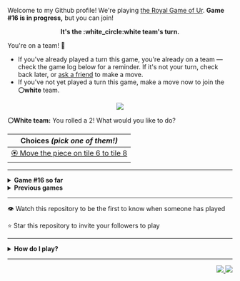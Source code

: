 Welcome to my Github profile!
We're playing
[the Royal Game of Ur](https://en.wikipedia.org/wiki/Royal_Game_of_Ur).
**Game #16 is in progress,** but you can join!

<p align="center">
  <b>It's the
  :white_circle:white
  team's turn.</b>
</p>

You're on a team! :wave:

* If you've already played a turn this game, you're already on a team
  &mdash; check the game log below for a reminder. If it's not your turn,
  check back later, or [ask a
  friend](https://twitter.com/share?text=I'm+playing+The+Royal+Game+of+Ur+on+a+GitHub+profile.+Take+your+turn+at+https://github.com/rossjrw/rossjrw+%23RoyalGameOfUr+%23github) to make a move.
* If you've not yet played a turn this game, make a move now to join the
  **:white_circle:white** team.

<p align="center"><img src="https://raw.githubusercontent.com/rossjrw/rossjrw/play/games/current/board.2605.svg"></p>

  **:white_circle:White team:**
  You rolled a 2!
What would you like to do?

| Choices *(pick one of them!)* |
| --- |
  | [:rosette:    Move the piece on tile 6 to tile 8](https://github.com/rossjrw/rossjrw/issues/new?title=ur-move-2%406-0&amp;body=Press+Submit%21+You+don%27t+need+to+edit+this+text+or+do+anything+else.%0D%0A%0D%0ABe+aware+that+your+move+can+take+a+minute+or+two+to+process.) |

-----

<details>
<summary><b>Game #16 so far</b></summary>

## Who's on each team?

<table>
    <thead>
      <tr><th colspan=2>Players in this game</th></tr>
    </thead>
    <tbody>
      <tr>
        <td align="right"><b>Black team</b> :black_circle:</td>
        <td>:white_circle: <b> White team</b></td>
      </tr>
      <tr align="center">
        <td><b><a href="https://github.com/Murdeala">@Murdeala</a></b> (44)<br><b><a href="https://github.com/JRetza">@JRetza</a></b> (2)<br><b><a href="https://github.com/MatthiasGN">@MatthiasGN</a></b> (1)<br><b><a href="https://github.com/Carol42">@Carol42</a></b> (1)<br><b><a href="https://github.com/TejaTadepalli">@TejaTadepalli</a></b> (1)<br><b><a href="https://github.com/Mrinank-Bhowmick">@Mrinank-Bhowmick</a></b> (1)<br><b><a href="https://github.com/godtrex99">@godtrex99</a></b> (1)<br><b><a href="https://github.com/CavalierAhmad">@CavalierAhmad</a></b> (1)<br><b><a href="https://github.com/J-LG30">@J-LG30</a></b> (1)<br><b><a href="https://github.com/ayersdecker">@ayersdecker</a></b> (1)<br><b><a href="https://github.com/Mehliug-git">@Mehliug-git</a></b> (1)<br><b><a href="https://github.com/aviralrabbit1">@aviralrabbit1</a></b> (1)<br><b><a href="https://github.com/thekatsmeowkode">@thekatsmeowkode</a></b> (1)<br><b><a href="https://github.com/Omanshu209">@Omanshu209</a></b> (1)<br><b><a href="https://github.com/Lokeshwaran-M">@Lokeshwaran-M</a></b> (1)<br><b><a href="https://github.com/dleitter">@dleitter</a></b> (1)<br><b><a href="https://github.com/NaimulIslam9m">@NaimulIslam9m</a></b> (1)<br><b><a href="https://github.com/smznahid">@smznahid</a></b> (1)<br><b><a href="https://github.com/kapilsinghnegi">@kapilsinghnegi</a></b> (1)</td>
        <td><b><a href="https://github.com/CostasAK">@CostasAK</a></b> (45)<br><b><a href="https://github.com/AyaanT0">@AyaanT0</a></b> (2)<br><b><a href="https://github.com/IronCodem-alt">@IronCodem-alt</a></b> (2)<br><b><a href="https://github.com/PlopesK">@PlopesK</a></b> (2)<br><b><a href="https://github.com/kztera">@kztera</a></b> (1)<br><b><a href="https://github.com/skulldoggery">@skulldoggery</a></b> (1)<br><b><a href="https://github.com/RFebrians">@RFebrians</a></b> (1)<br><b><a href="https://github.com/WKL10086">@WKL10086</a></b> (1)<br><b><a href="https://github.com/blacksmithop">@blacksmithop</a></b> (1)<br><b><a href="https://github.com/AgentHitmanFaris">@AgentHitmanFaris</a></b> (1)<br><b><a href="https://github.com/Th1nhNg0">@Th1nhNg0</a></b> (1)<br><b><a href="https://github.com/haik20208si">@haik20208si</a></b> (1)<br><b><a href="https://github.com/darrylnoakes">@darrylnoakes</a></b> (1)<br><b><a href="https://github.com/sinisterdaddy">@sinisterdaddy</a></b> (1)<br><b><a href="https://github.com/n0nsense-404">@n0nsense-404</a></b> (1)<br><b><a href="https://github.com/rkatara100">@rkatara100</a></b> (1)<br><b><a href="https://github.com/MHanzzala">@MHanzzala</a></b> (1)</td>
      </tr>
    </tbody>
  </table>

## What's happened so far?

| Time | Turn | Event | Issue | Board |
| :---: | :---: | :--- | :---: | :---: |
  | 7th Jul 2023 14:37 | **0** | :white_circle: **[@kztera](https://github.com/kztera)** started a new game | [#2461](https://github.com/rossjrw/rossjrw/issues/2461) | [link](https://raw.githubusercontent.com/rossjrw/rossjrw/ef6de44635feceda92503e54d000fa19e35ef6ca/games/current/board.2461.svg) |
  | 7th Jul 2023 15:32 | **1** | :white_circle: **[@AyaanT0](https://github.com/AyaanT0)** moved a white piece onto the board to position 2    | [#2462](https://github.com/rossjrw/rossjrw/issues/2462) | [link](https://raw.githubusercontent.com/rossjrw/rossjrw/420c56604ca19373da5a986789becceeee56d8d0/games/current/board.2462.svg) |
  | 8th Jul 2023 12:37 | **2** | :black_circle: **[@Murdeala](https://github.com/Murdeala)** moved a black piece onto the board to position 4  — claimed a rosette :rosette:  | [#2463](https://github.com/rossjrw/rossjrw/issues/2463) | [link](https://raw.githubusercontent.com/rossjrw/rossjrw/03a64730a8d3976495bf95314bd69a9d73bdced8/games/current/board.2463.svg) |
  | 9th Jul 2023 06:24 | **3** | :black_circle: **[@JRetza](https://github.com/JRetza)** moved a black piece from position 4 to position 7    | [#2464](https://github.com/rossjrw/rossjrw/issues/2464) | [link](https://raw.githubusercontent.com/rossjrw/rossjrw/b39f5ab5b24102d0d40015d4c91fb34167119892/games/current/board.2464.svg) |
  | 9th Jul 2023 22:41 | **4** | :white_circle: **[@skulldoggery](https://github.com/skulldoggery)** moved a white piece from position 2 to position 4  — claimed a rosette :rosette:  | [#2466](https://github.com/rossjrw/rossjrw/issues/2466) | [link](https://raw.githubusercontent.com/rossjrw/rossjrw/ea694f511d446237bcd01bb30351dd9a519e3da6/games/current/board.2466.svg) |
  | 10th Jul 2023 04:48 | **5** | :white_circle: **[@RFebrians](https://github.com/RFebrians)** moved a white piece from position 4 to position 6    | [#2467](https://github.com/rossjrw/rossjrw/issues/2467) | [link](https://raw.githubusercontent.com/rossjrw/rossjrw/101a3f158760fc537fbe1f186f6e6e4724a094b0/games/current/board.2467.svg) |
  | 10th Jul 2023 04:56 | **6** | :black_circle: **[@MatthiasGN](https://github.com/MatthiasGN)** moved a black piece onto the board to position 2    | [#2468](https://github.com/rossjrw/rossjrw/issues/2468) | [link](https://raw.githubusercontent.com/rossjrw/rossjrw/cf0c82b597b184f4c12600ae1ce4dac95e043e16/games/current/board.2468.svg) |
  | 11th Jul 2023 19:12 | **7** | :white_circle: **[@CostasAK](https://github.com/CostasAK)** moved a white piece from position 6 to position 8  — claimed a rosette :rosette:  | [#2473](https://github.com/rossjrw/rossjrw/issues/2473) | [link](https://raw.githubusercontent.com/rossjrw/rossjrw/deb02a7569542df3622f01dc973e55a4be12a4d4/games/current/board.2473.svg) |
  | 11th Jul 2023 19:13 | **8** | :white_circle: **[@CostasAK](https://github.com/CostasAK)** moved a white piece onto the board to position 3    | [#2474](https://github.com/rossjrw/rossjrw/issues/2474) | [link](https://raw.githubusercontent.com/rossjrw/rossjrw/2717f16bf821d7af72f2bbec18726f93f3b910d9/games/current/board.2474.svg) |
  | 12th Jul 2023 02:19 | **9** | :black_circle: **[@JRetza](https://github.com/JRetza)** moved a black piece from position 7 to position 9    | [#2475](https://github.com/rossjrw/rossjrw/issues/2475) | [link](https://raw.githubusercontent.com/rossjrw/rossjrw/4f201ada9a755fb3471152076197a474368965bf/games/current/board.2475.svg) |
  | 12th Jul 2023 07:53 | **10** | :white_circle: **[@CostasAK](https://github.com/CostasAK)** moved a white piece onto the board to position 2    | [#2476](https://github.com/rossjrw/rossjrw/issues/2476) | [link](https://raw.githubusercontent.com/rossjrw/rossjrw/d8a98cebb2b256d650a7ca4e623efe7a55edecd6/games/current/board.2476.svg) |
  | 12th Jul 2023 12:47 | **11** | :black_circle: **[@Murdeala](https://github.com/Murdeala)** moved a black piece from position 2 to position 4  — claimed a rosette :rosette:  | [#2477](https://github.com/rossjrw/rossjrw/issues/2477) | [link](https://raw.githubusercontent.com/rossjrw/rossjrw/2a4f6a534d5779f1ac1f2771c2d21f636ce63b74/games/current/board.2477.svg) |
  | 12th Jul 2023 23:00 | **12** | :black_circle: **[@Murdeala](https://github.com/Murdeala)** moved a black piece from position 4 to position 6    | [#2478](https://github.com/rossjrw/rossjrw/issues/2478) | [link](https://raw.githubusercontent.com/rossjrw/rossjrw/c314c83abbbb3c18aebb506079d2aee32e57b9b0/games/current/board.2478.svg) |
  | 13th Jul 2023 06:03 | **13** | :white_circle: **[@CostasAK](https://github.com/CostasAK)** moved a white piece from position 2 to position 4  — claimed a rosette :rosette:  | [#2479](https://github.com/rossjrw/rossjrw/issues/2479) | [link](https://raw.githubusercontent.com/rossjrw/rossjrw/de8b9191d65a001716a282714ea75f84a8cdf134/games/current/board.2479.svg) |
  | 13th Jul 2023 06:05 | **14** | :white_circle: **[@CostasAK](https://github.com/CostasAK)** moved a white piece from position 4 to position 6 — captured a black piece :crossed_swords:   | [#2480](https://github.com/rossjrw/rossjrw/issues/2480) | [link](https://raw.githubusercontent.com/rossjrw/rossjrw/7bd0e5c683e5d1d34cf463a1aa10a45936748628/games/current/board.2480.svg) |
  | 13th Jul 2023 15:29 | **15** | :black_circle: **[@Murdeala](https://github.com/Murdeala)** moved a black piece from position 9 to position 12    | [#2481](https://github.com/rossjrw/rossjrw/issues/2481) | [link](https://raw.githubusercontent.com/rossjrw/rossjrw/3d9ff024c9b258b95edd9635cfdbe240aa3407e3/games/current/board.2481.svg) |
  | 14th Jul 2023 05:58 | **16** | :white_circle: **[@CostasAK](https://github.com/CostasAK)** moved a white piece from position 3 to position 4  — claimed a rosette :rosette:  | [#2482](https://github.com/rossjrw/rossjrw/issues/2482) | [link](https://raw.githubusercontent.com/rossjrw/rossjrw/738605a6d57e9ec809f42c99d48231fa67b0dbe5/games/current/board.2482.svg) |
  | 14th Jul 2023 05:59 | **17** | :white_circle: **[@CostasAK](https://github.com/CostasAK)** moved a white piece onto the board to position 2    | [#2483](https://github.com/rossjrw/rossjrw/issues/2483) | [link](https://raw.githubusercontent.com/rossjrw/rossjrw/f2b6c8624349ce9aaccb844f636abf70bf19a64d/games/current/board.2483.svg) |
  | 14th Jul 2023 12:18 | **18** | :black_circle: **[@Murdeala](https://github.com/Murdeala)** moved a black piece from position 12 to position 13    | [#2484](https://github.com/rossjrw/rossjrw/issues/2484) | [link](https://raw.githubusercontent.com/rossjrw/rossjrw/6b17bb37061688606c8b928b12cfe01032864d8d/games/current/board.2484.svg) |
  | 14th Jul 2023 23:17 | **19** | :white_circle: **[@CostasAK](https://github.com/CostasAK)** moved a white piece from position 6 to position 10    | [#2485](https://github.com/rossjrw/rossjrw/issues/2485) | [link](https://raw.githubusercontent.com/rossjrw/rossjrw/4244915ed86947f59816bc78370f4f08c04c7041/games/current/board.2485.svg) |
  | 15th Jul 2023 12:10 | **20** | :black_circle: **[@Murdeala](https://github.com/Murdeala)** moved a black piece from position 13 to position 14  — claimed a rosette :rosette:  | [#2486](https://github.com/rossjrw/rossjrw/issues/2486) | [link](https://raw.githubusercontent.com/rossjrw/rossjrw/628c27f2da269edf755c9e22bf8781f8e504b481/games/current/board.2486.svg) |
  | 16th Jul 2023 13:59 | **21** | :black_circle: **[@Murdeala](https://github.com/Murdeala)** ascended a black piece from position 14 :rocket:    | [#2487](https://github.com/rossjrw/rossjrw/issues/2487) | [link](https://raw.githubusercontent.com/rossjrw/rossjrw/7fac603bfaa84c1dfd4e9fe2ca28a9fcbbe6885b/games/current/board.2487.svg) |
  | 16th Jul 2023 16:32 | **22** | :white_circle: **[@CostasAK](https://github.com/CostasAK)** moved a white piece from position 10 to position 13    | [#2488](https://github.com/rossjrw/rossjrw/issues/2488) | [link](https://raw.githubusercontent.com/rossjrw/rossjrw/89839d55f47e5b9bd25a6fdc41849b01fff2b990/games/current/board.2488.svg) |
  | 17th Jul 2023 13:20 | **23** | :black_circle: **[@Murdeala](https://github.com/Murdeala)** moved a black piece onto the board to position 2    | [#2489](https://github.com/rossjrw/rossjrw/issues/2489) | [link](https://raw.githubusercontent.com/rossjrw/rossjrw/db61d37863bcd79ec35f8d05b6f805b0f3ba975e/games/current/board.2489.svg) |
  | 17th Jul 2023 13:31 | **24** | :white_circle: **[@IronCodem-alt](https://github.com/IronCodem-alt)** ascended a white piece from position 13 :rocket:    | [#2490](https://github.com/rossjrw/rossjrw/issues/2490) | [link](https://raw.githubusercontent.com/rossjrw/rossjrw/4e40e6435a71934c13fae09be6571e8fa7fb7b14/games/current/board.2490.svg) |
  | 18th Jul 2023 00:59 | **25** | :black_circle: **[@Murdeala](https://github.com/Murdeala)** moved a black piece onto the board to position 1    | [#2491](https://github.com/rossjrw/rossjrw/issues/2491) | [link](https://raw.githubusercontent.com/rossjrw/rossjrw/fd92bcb53695b2d89c6fe81c7b85df0e3564d24b/games/current/board.2491.svg) |
  | 18th Jul 2023 12:26 | **26** | :white_circle: **[@CostasAK](https://github.com/CostasAK)** moved a white piece onto the board to position 3    | [#2492](https://github.com/rossjrw/rossjrw/issues/2492) | [link](https://raw.githubusercontent.com/rossjrw/rossjrw/a96f4d739df9c4ed3508bcf0a044bd6003e4ace3/games/current/board.2492.svg) |
  | 18th Jul 2023 21:32 | **27** | :black_circle: **[@Murdeala](https://github.com/Murdeala)** moved a black piece from position 1 to position 4  — claimed a rosette :rosette:  | [#2493](https://github.com/rossjrw/rossjrw/issues/2493) | [link](https://raw.githubusercontent.com/rossjrw/rossjrw/2528a42381d4d273b4cccda756fca5c1b1ed4824/games/current/board.2493.svg) |
  | 19th Jul 2023 10:47 | **28** | :black_circle: **[@Murdeala](https://github.com/Murdeala)** moved a black piece from position 2 to position 3    | [#2494](https://github.com/rossjrw/rossjrw/issues/2494) | [link](https://raw.githubusercontent.com/rossjrw/rossjrw/7e57f94a6417fdadb13ccf30c02182ed4a47e58d/games/current/board.2494.svg) |
  | 20th Jul 2023 13:00 | **29** | :white_circle: **[@IronCodem-alt](https://github.com/IronCodem-alt)** moved a white piece from position 8 to position 10    | [#2496](https://github.com/rossjrw/rossjrw/issues/2496) | [link](https://raw.githubusercontent.com/rossjrw/rossjrw/74434b9fc5a920cf4d7922d0e9b552242f7654e1/games/current/board.2496.svg) |
  | 21st Jul 2023 12:11 | **30** | :black_circle: **[@Murdeala](https://github.com/Murdeala)** moved a black piece from position 4 to position 5    | [#2497](https://github.com/rossjrw/rossjrw/issues/2497) | [link](https://raw.githubusercontent.com/rossjrw/rossjrw/ed870c24be56e66451f3cd7a517328471f5510b4/games/current/board.2497.svg) |
  | 22nd Jul 2023 18:29 | **31** | :white_circle: **[@CostasAK](https://github.com/CostasAK)** moved a white piece from position 3 to position 5 — captured a black piece :crossed_swords:   | [#2499](https://github.com/rossjrw/rossjrw/issues/2499) | [link](https://raw.githubusercontent.com/rossjrw/rossjrw/87b26288e155ce23e05dbf267ce53bf1d7755995/games/current/board.2499.svg) |
  | 23rd Jul 2023 12:23 | **32** | :black_circle: **[@Murdeala](https://github.com/Murdeala)** moved a black piece from position 3 to position 4  — claimed a rosette :rosette:  | [#2500](https://github.com/rossjrw/rossjrw/issues/2500) | [link](https://raw.githubusercontent.com/rossjrw/rossjrw/492212926f8c27a7004a76d28501bc1b65d0dddc/games/current/board.2500.svg) |
  | 23rd Jul 2023 19:25 | **33** | :black_circle: **[@Carol42](https://github.com/Carol42)** moved a black piece from position 4 to position 5 — captured a white piece :crossed_swords:   | [#2501](https://github.com/rossjrw/rossjrw/issues/2501) | [link](https://raw.githubusercontent.com/rossjrw/rossjrw/cafe97ca9e45122c1bd0e2cc127fc26f012a1db4/games/current/board.2501.svg) |
  | 24th Jul 2023 04:23 | **34** | :white_circle: **[@WKL10086](https://github.com/WKL10086)** moved a white piece from position 4 to position 5 — captured a black piece :crossed_swords:   | [#2502](https://github.com/rossjrw/rossjrw/issues/2502) | [link](https://raw.githubusercontent.com/rossjrw/rossjrw/c7e775a1c05c56b63ce18b11bb8fc1854d5dcca1/games/current/board.2502.svg) |
  | 24th Jul 2023 14:03 | **35** | :black_circle: **[@Murdeala](https://github.com/Murdeala)** moved a black piece onto the board to position 3    | [#2503](https://github.com/rossjrw/rossjrw/issues/2503) |  |
  | 25th Jul 2023 06:57 | **36** | :white_circle: **[@blacksmithop](https://github.com/blacksmithop)** moved a white piece from position 5 to position 8  — claimed a rosette :rosette:  | [#2504](https://github.com/rossjrw/rossjrw/issues/2504) | [link](https://raw.githubusercontent.com/rossjrw/rossjrw/88d287abfa0aafb0b23608b8d0e558006c9ed939/games/current/board.2504.svg) |
  | 25th Jul 2023 06:57 | **37** | :white_circle:  The white team rolled a 0 and their turn was automatically passed | [#2504](https://github.com/rossjrw/rossjrw/issues/2504) | [link](https://raw.githubusercontent.com/rossjrw/rossjrw/d6e6936c2273c73750f83e7be46f878602bfec34/games/current/board.2504.svg) |
  | 25th Jul 2023 22:00 | **38** | :black_circle: **[@Murdeala](https://github.com/Murdeala)** moved a black piece from position 3 to position 4  — claimed a rosette :rosette:  | [#2505](https://github.com/rossjrw/rossjrw/issues/2505) | [link](https://raw.githubusercontent.com/rossjrw/rossjrw/c1d2074904d927d131dc53225fb60fb0738a209d/games/current/board.2505.svg) |
  | 26th Jul 2023 05:35 | **39** | :black_circle: **[@TejaTadepalli](https://github.com/TejaTadepalli)** moved a black piece onto the board to position 1    | [#2506](https://github.com/rossjrw/rossjrw/issues/2506) | [link](https://raw.githubusercontent.com/rossjrw/rossjrw/d8a27237b4b022a8dada37abb545147c8723e741/games/current/board.2506.svg) |
  | 26th Jul 2023 13:09 | **40** | :white_circle: **[@CostasAK](https://github.com/CostasAK)** moved a white piece from position 2 to position 4  — claimed a rosette :rosette:  | [#2507](https://github.com/rossjrw/rossjrw/issues/2507) | [link](https://raw.githubusercontent.com/rossjrw/rossjrw/6dc798f9c21073ef63a1d2972a3e2a7d171f87ad/games/current/board.2507.svg) |
  | 26th Jul 2023 13:10 | **41** | :white_circle: **[@CostasAK](https://github.com/CostasAK)** moved a white piece from position 10 to position 11    | [#2508](https://github.com/rossjrw/rossjrw/issues/2508) | [link](https://raw.githubusercontent.com/rossjrw/rossjrw/0734124f74dbe75b8f7ae29f5ecd39cf0a9f4adb/games/current/board.2508.svg) |
  | 26th Jul 2023 22:27 | **42** | :black_circle: **[@Murdeala](https://github.com/Murdeala)** moved a black piece from position 1 to position 2    | [#2509](https://github.com/rossjrw/rossjrw/issues/2509) | [link](https://raw.githubusercontent.com/rossjrw/rossjrw/2a6bde13351741059bde0a48411477228ebd9c68/games/current/board.2509.svg) |
  | 27th Jul 2023 04:37 | **43** | :white_circle: **[@AgentHitmanFaris](https://github.com/AgentHitmanFaris)** moved a white piece from position 11 to position 14  — claimed a rosette :rosette:  | [#2510](https://github.com/rossjrw/rossjrw/issues/2510) | [link](https://raw.githubusercontent.com/rossjrw/rossjrw/cd8c4f44a7a865089f7a681ffb7976ca4933505d/games/current/board.2510.svg) |
  | 27th Jul 2023 12:30 | **44** | :white_circle: **[@CostasAK](https://github.com/CostasAK)** ascended a white piece from position 14 :rocket:    | [#2511](https://github.com/rossjrw/rossjrw/issues/2511) | [link](https://raw.githubusercontent.com/rossjrw/rossjrw/e4479f619c7f099b58aef32f85a6f0663f146d75/games/current/board.2511.svg) |
  | 27th Jul 2023 15:13 | **45** | :black_circle: **[@Murdeala](https://github.com/Murdeala)** moved a black piece onto the board to position 1    | [#2513](https://github.com/rossjrw/rossjrw/issues/2513) |  |
  | 27th Jul 2023 23:18 | **46** | :white_circle: **[@AyaanT0](https://github.com/AyaanT0)** moved a white piece from position 8 to position 12    | [#2514](https://github.com/rossjrw/rossjrw/issues/2514) | [link](https://raw.githubusercontent.com/rossjrw/rossjrw/7409a6a11a5df9b484264515d931bd6843e2a7c8/games/current/board.2514.svg) |
  | 27th Jul 2023 23:18 | **47** | :black_circle:  The black team rolled a 0 and their turn was automatically passed | [#2514](https://github.com/rossjrw/rossjrw/issues/2514) |  |
  | 28th Jul 2023 10:26 | **48** | :white_circle: **[@CostasAK](https://github.com/CostasAK)** moved a white piece from position 4 to position 8  — claimed a rosette :rosette:  | [#2515](https://github.com/rossjrw/rossjrw/issues/2515) | [link](https://raw.githubusercontent.com/rossjrw/rossjrw/ca15cd1d6c68d1763829905b4259218f8007155e/games/current/board.2515.svg) |
  | 28th Jul 2023 10:26 | **49** | :white_circle:  The white team rolled a 0 and their turn was automatically passed | [#2515](https://github.com/rossjrw/rossjrw/issues/2515) | [link](https://raw.githubusercontent.com/rossjrw/rossjrw/39624de3bdd474144485ec12b42d8fc1b6553f56/games/current/board.2515.svg) |
  | 28th Jul 2023 12:32 | **50** | :black_circle: **[@Murdeala](https://github.com/Murdeala)** moved a black piece from position 1 to position 3    | [#2516](https://github.com/rossjrw/rossjrw/issues/2516) | [link](https://raw.githubusercontent.com/rossjrw/rossjrw/a567c38e54ad22159239e602d0a8543ba9f4832c/games/current/board.2516.svg) |
  | 29th Jul 2023 09:18 | **51** | :white_circle: **[@CostasAK](https://github.com/CostasAK)** moved a white piece from position 12 to position 13    | [#2517](https://github.com/rossjrw/rossjrw/issues/2517) | [link](https://raw.githubusercontent.com/rossjrw/rossjrw/66f42325f5594048b338cba6df5c9e9820199f6d/games/current/board.2517.svg) |
  | 29th Jul 2023 12:04 | **52** | :black_circle: **[@Murdeala](https://github.com/Murdeala)** moved a black piece from position 3 to position 5    | [#2518](https://github.com/rossjrw/rossjrw/issues/2518) | [link](https://raw.githubusercontent.com/rossjrw/rossjrw/654c418bb43ded077fd2eea0d9f3250d6182fc87/games/current/board.2518.svg) |
  | 29th Jul 2023 14:22 | **53** | :white_circle: **[@CostasAK](https://github.com/CostasAK)** moved a white piece from position 13 to position 14  — claimed a rosette :rosette:  | [#2519](https://github.com/rossjrw/rossjrw/issues/2519) | [link](https://raw.githubusercontent.com/rossjrw/rossjrw/818e9d9900421e239e6ae2e307faf7444b6b66bc/games/current/board.2519.svg) |
  | 29th Jul 2023 14:23 | **54** | :white_circle: **[@CostasAK](https://github.com/CostasAK)** ascended a white piece from position 14 :rocket:    | [#2520](https://github.com/rossjrw/rossjrw/issues/2520) | [link](https://raw.githubusercontent.com/rossjrw/rossjrw/e71a4101a330dbbae422e65603d78b25fa83f35a/games/current/board.2520.svg) |
  | 30th Jul 2023 11:27 | **55** | :black_circle: **[@Mrinank-Bhowmick](https://github.com/Mrinank-Bhowmick)** moved a black piece from position 4 to position 6    | [#2522](https://github.com/rossjrw/rossjrw/issues/2522) | [link](https://raw.githubusercontent.com/rossjrw/rossjrw/4c1c345eac50740ab1ea041b3cbaff4833f82c69/games/current/board.2522.svg) |
  | 30th Jul 2023 11:46 | **56** | :white_circle: **[@CostasAK](https://github.com/CostasAK)** moved a white piece onto the board to position 2    | [#2523](https://github.com/rossjrw/rossjrw/issues/2523) | [link](https://raw.githubusercontent.com/rossjrw/rossjrw/5d1200effc30cec5e4bfdc788462fd96d7820de7/games/current/board.2523.svg) |
  | 30th Jul 2023 22:46 | **57** | :black_circle: **[@Murdeala](https://github.com/Murdeala)** moved a black piece onto the board to position 1    | [#2524](https://github.com/rossjrw/rossjrw/issues/2524) | [link](https://raw.githubusercontent.com/rossjrw/rossjrw/392a8088d6209a4f88c518bc29a7e8098530a718/games/current/board.2524.svg) |
  | 31st Jul 2023 07:30 | **58** | :white_circle: **[@CostasAK](https://github.com/CostasAK)** moved a white piece from position 2 to position 5 — captured a black piece :crossed_swords:   | [#2525](https://github.com/rossjrw/rossjrw/issues/2525) | [link](https://raw.githubusercontent.com/rossjrw/rossjrw/057bf5bc0fc9e5227f77085838918b9aa233fe2f/games/current/board.2525.svg) |
  | 1st Aug 2023 00:26 | **59** | :black_circle: **[@Murdeala](https://github.com/Murdeala)** moved a black piece from position 2 to position 4  — claimed a rosette :rosette:  | [#2526](https://github.com/rossjrw/rossjrw/issues/2526) | [link](https://raw.githubusercontent.com/rossjrw/rossjrw/43a9e89a1fe14adc0c78ed2e2c5cbf0d0c2ed5cb/games/current/board.2526.svg) |
  | 1st Aug 2023 17:57 | **60** | :black_circle: **[@godtrex99](https://github.com/godtrex99)** moved a black piece onto the board to position 2    | [#2527](https://github.com/rossjrw/rossjrw/issues/2527) | [link](https://raw.githubusercontent.com/rossjrw/rossjrw/ca4077d6c2b4dd83dfb1ace72fa39fd383e053f3/games/current/board.2527.svg) |
  | 1st Aug 2023 21:59 | **61** | :white_circle: **[@CostasAK](https://github.com/CostasAK)** moved a white piece from position 5 to position 6 — captured a black piece :crossed_swords:   | [#2528](https://github.com/rossjrw/rossjrw/issues/2528) | [link](https://raw.githubusercontent.com/rossjrw/rossjrw/4e72d1206c1be8fbab5878982fc8e7106ac9e20c/games/current/board.2528.svg) |
  | 2nd Aug 2023 02:35 | **62** | :black_circle: **[@Murdeala](https://github.com/Murdeala)** moved a black piece from position 2 to position 3    | [#2529](https://github.com/rossjrw/rossjrw/issues/2529) | [link](https://raw.githubusercontent.com/rossjrw/rossjrw/8e076ac4469e98c1642e80f407c646e3f3e7f823/games/current/board.2529.svg) |
  | 2nd Aug 2023 08:08 | **63** | :white_circle: **[@CostasAK](https://github.com/CostasAK)** moved a white piece from position 6 to position 9    | [#2530](https://github.com/rossjrw/rossjrw/issues/2530) | [link](https://raw.githubusercontent.com/rossjrw/rossjrw/bcbe95c6d9f116893b2910cc4d5c4f06c6b217de/games/current/board.2530.svg) |
  | 3rd Aug 2023 02:21 | **64** | :black_circle: **[@Murdeala](https://github.com/Murdeala)** moved a black piece from position 4 to position 9 — captured a white piece :crossed_swords:   | [#2531](https://github.com/rossjrw/rossjrw/issues/2531) | [link](https://raw.githubusercontent.com/rossjrw/rossjrw/da3e4659e03f0dcc6b931c84f6abb72f28a0c71b/games/current/board.2531.svg) |
  | 3rd Aug 2023 04:10 | **65** | :white_circle: **[@Th1nhNg0](https://github.com/Th1nhNg0)** moved a white piece from position 8 to position 11    | [#2532](https://github.com/rossjrw/rossjrw/issues/2532) | [link](https://raw.githubusercontent.com/rossjrw/rossjrw/26c84d2dd03d6451dc3973f713e977ad75a45cea/games/current/board.2532.svg) |
  | 3rd Aug 2023 14:47 | **66** | :black_circle: **[@CavalierAhmad](https://github.com/CavalierAhmad)** moved a black piece from position 9 to position 11 — captured a white piece :crossed_swords:   | [#2533](https://github.com/rossjrw/rossjrw/issues/2533) | [link](https://raw.githubusercontent.com/rossjrw/rossjrw/e260c7fe6b0c2d6e57ffc5194518ed38c9cb8859/games/current/board.2533.svg) |
  | 3rd Aug 2023 23:26 | **67** | :white_circle: **[@CostasAK](https://github.com/CostasAK)** moved a white piece onto the board to position 3    | [#2535](https://github.com/rossjrw/rossjrw/issues/2535) | [link](https://raw.githubusercontent.com/rossjrw/rossjrw/947132a17d0dd8168a46c29d4ae2eb1488b9e4c7/games/current/board.2535.svg) |
  | 4th Aug 2023 14:43 | **68** | :black_circle: **[@Murdeala](https://github.com/Murdeala)** moved a black piece from position 3 to position 4  — claimed a rosette :rosette:  | [#2536](https://github.com/rossjrw/rossjrw/issues/2536) | [link](https://raw.githubusercontent.com/rossjrw/rossjrw/1d025c3770e302b0963000fe14a161e14e974270/games/current/board.2536.svg) |
  | 6th Aug 2023 14:46 | **69** | :black_circle: **[@J-LG30](https://github.com/J-LG30)** ascended a black piece from position 11 :rocket:    | [#2537](https://github.com/rossjrw/rossjrw/issues/2537) | [link](https://raw.githubusercontent.com/rossjrw/rossjrw/1437e64143aafbb1ecbd4f6991ddcf8ad8cb6014/games/current/board.2537.svg) |
  | 6th Aug 2023 15:41 | **70** | :white_circle: **[@CostasAK](https://github.com/CostasAK)** moved a white piece onto the board to position 2    | [#2538](https://github.com/rossjrw/rossjrw/issues/2538) | [link](https://raw.githubusercontent.com/rossjrw/rossjrw/068451604d0a1f838352d93e2eb54d869d60698c/games/current/board.2538.svg) |
  | 7th Aug 2023 10:15 | **71** | :black_circle: **[@Murdeala](https://github.com/Murdeala)** moved a black piece onto the board to position 3    | [#2539](https://github.com/rossjrw/rossjrw/issues/2539) | [link](https://raw.githubusercontent.com/rossjrw/rossjrw/eac72b2b6baa9e8b4e50e5a889f3a76254069b79/games/current/board.2539.svg) |
  | 10th Aug 2023 10:35 | **72** | :white_circle: **[@haik20208si](https://github.com/haik20208si)** moved a white piece from position 2 to position 5    | [#2542](https://github.com/rossjrw/rossjrw/issues/2542) | [link](https://raw.githubusercontent.com/rossjrw/rossjrw/d29478d21edfd8363918ec9aa04b4d730c91687d/games/current/board.2542.svg) |
  | 11th Aug 2023 14:44 | **73** | :black_circle: **[@Murdeala](https://github.com/Murdeala)** moved a black piece from position 4 to position 5 — captured a white piece :crossed_swords:   | [#2543](https://github.com/rossjrw/rossjrw/issues/2543) | [link](https://raw.githubusercontent.com/rossjrw/rossjrw/1efb2caa4ad92e145ca7e35d56e20752aad55197/games/current/board.2543.svg) |
  | 11th Aug 2023 15:44 | **74** | :white_circle: **[@darrylnoakes](https://github.com/darrylnoakes)** moved a white piece onto the board to position 2    | [#2544](https://github.com/rossjrw/rossjrw/issues/2544) | [link](https://raw.githubusercontent.com/rossjrw/rossjrw/341f13e01b41689b877fae9789b8ea2ae63f8f07/games/current/board.2544.svg) |
  | 12th Aug 2023 12:37 | **75** | :black_circle: **[@Murdeala](https://github.com/Murdeala)** moved a black piece from position 5 to position 7    | [#2545](https://github.com/rossjrw/rossjrw/issues/2545) | [link](https://raw.githubusercontent.com/rossjrw/rossjrw/0462cd785e19ae0220d7801ce1abd0197b0d86b2/games/current/board.2545.svg) |
  | 13th Aug 2023 17:00 | **76** | :white_circle: **[@sinisterdaddy](https://github.com/sinisterdaddy)** moved a white piece from position 2 to position 4  — claimed a rosette :rosette:  | [#2546](https://github.com/rossjrw/rossjrw/issues/2546) | [link](https://raw.githubusercontent.com/rossjrw/rossjrw/fe451241244f71c040cd6fd7f1ddd30d4996e909/games/current/board.2546.svg) |
  | 13th Aug 2023 18:17 | **77** | :white_circle: **[@n0nsense-404](https://github.com/n0nsense-404)** moved a white piece from position 4 to position 7 — captured a black piece :crossed_swords:   | [#2547](https://github.com/rossjrw/rossjrw/issues/2547) | [link](https://raw.githubusercontent.com/rossjrw/rossjrw/d7a0379e5316fca98e8b22dc624313a1c8e3edf7/games/current/board.2547.svg) |
  | 15th Aug 2023 02:09 | **78** | :black_circle: **[@Murdeala](https://github.com/Murdeala)** moved a black piece from position 3 to position 4  — claimed a rosette :rosette:  | [#2548](https://github.com/rossjrw/rossjrw/issues/2548) | [link](https://raw.githubusercontent.com/rossjrw/rossjrw/240fcedcbdb22bf8bade8b99bd8392ce3665a5fa/games/current/board.2548.svg) |
  | 15th Aug 2023 17:43 | **79** | :black_circle: **[@ayersdecker](https://github.com/ayersdecker)** moved a black piece onto the board to position 3    | [#2550](https://github.com/rossjrw/rossjrw/issues/2550) | [link](https://raw.githubusercontent.com/rossjrw/rossjrw/9f470aac2ac751767a41fa1072ef15fe69e94c6f/games/current/board.2550.svg) |
  | 17th Aug 2023 11:27 | **80** | :white_circle: **[@CostasAK](https://github.com/CostasAK)** moved a white piece from position 7 to position 9    | [#2553](https://github.com/rossjrw/rossjrw/issues/2553) | [link](https://raw.githubusercontent.com/rossjrw/rossjrw/816a3b6b9dd7fb5cb8e8f7d392abdd663d858a12/games/current/board.2553.svg) |
  | 18th Aug 2023 11:06 | **81** | :black_circle: **[@Mehliug-git](https://github.com/Mehliug-git)** moved a black piece from position 3 to position 5    | [#2554](https://github.com/rossjrw/rossjrw/issues/2554) | [link](https://raw.githubusercontent.com/rossjrw/rossjrw/97984bfd6e7fca5d5b73ce7b7010f1b9c8b88899/games/current/board.2554.svg) |
  | 18th Aug 2023 12:53 | **82** | :white_circle: **[@CostasAK](https://github.com/CostasAK)** moved a white piece from position 3 to position 5 — captured a black piece :crossed_swords:   | [#2556](https://github.com/rossjrw/rossjrw/issues/2556) | [link](https://raw.githubusercontent.com/rossjrw/rossjrw/862f4d158200bbeeb8ac85c9ef1fff5478cab506/games/current/board.2556.svg) |
  | 19th Aug 2023 18:13 | **83** | :black_circle: **[@aviralrabbit1](https://github.com/aviralrabbit1)** moved a black piece from position 4 to position 6    | [#2557](https://github.com/rossjrw/rossjrw/issues/2557) | [link](https://raw.githubusercontent.com/rossjrw/rossjrw/19b94369f0920f8f92fb96ca0ab9c06218d55b18/games/current/board.2557.svg) |
  | 20th Aug 2023 05:23 | **84** | :white_circle: **[@rkatara100](https://github.com/rkatara100)** moved a white piece onto the board to position 2    | [#2558](https://github.com/rossjrw/rossjrw/issues/2558) | [link](https://raw.githubusercontent.com/rossjrw/rossjrw/202943f254005c58fee45c69b3861ce70aa2b564/games/current/board.2558.svg) |
  | 21st Aug 2023 18:37 | **85** | :black_circle: **[@Murdeala](https://github.com/Murdeala)** moved a black piece from position 1 to position 4  — claimed a rosette :rosette:  | [#2559](https://github.com/rossjrw/rossjrw/issues/2559) | [link](https://raw.githubusercontent.com/rossjrw/rossjrw/60f5ecb8c10a33e8962f1b7e896e5c70d8e4125b/games/current/board.2559.svg) |
  | 22nd Aug 2023 02:34 | **86** | :black_circle: **[@Murdeala](https://github.com/Murdeala)** moved a black piece from position 4 to position 7    | [#2560](https://github.com/rossjrw/rossjrw/issues/2560) | [link](https://raw.githubusercontent.com/rossjrw/rossjrw/e2e5aabea446e35b56ea357df02fbedafdc0239c/games/current/board.2560.svg) |
  | 22nd Aug 2023 13:12 | **87** | :white_circle: **[@CostasAK](https://github.com/CostasAK)** moved a white piece from position 5 to position 6 — captured a black piece :crossed_swords:   | [#2561](https://github.com/rossjrw/rossjrw/issues/2561) | [link](https://raw.githubusercontent.com/rossjrw/rossjrw/a235498aeffa9fe774b18933b28ea7ae19b8a8c3/games/current/board.2561.svg) |
  | 24th Aug 2023 16:36 | **88** | :black_circle: **[@Murdeala](https://github.com/Murdeala)** moved a black piece from position 7 to position 8  — claimed a rosette :rosette:  | [#2562](https://github.com/rossjrw/rossjrw/issues/2562) | [link](https://raw.githubusercontent.com/rossjrw/rossjrw/44bb5c6af4aa2f544171bc510264b21f038feaf4/games/current/board.2562.svg) |
  | 25th Aug 2023 10:21 | **89** | :black_circle: **[@Murdeala](https://github.com/Murdeala)** moved a black piece onto the board to position 2    | [#2563](https://github.com/rossjrw/rossjrw/issues/2563) | [link](https://raw.githubusercontent.com/rossjrw/rossjrw/ff291898db1ecff33efb263691f5bec70563bc7a/games/current/board.2563.svg) |
  | 25th Aug 2023 12:14 | **90** | :white_circle: **[@CostasAK](https://github.com/CostasAK)** moved a white piece from position 2 to position 4  — claimed a rosette :rosette:  | [#2564](https://github.com/rossjrw/rossjrw/issues/2564) | [link](https://raw.githubusercontent.com/rossjrw/rossjrw/b7a2723f95d3ba21e98ac173b12b002a08ff5c26/games/current/board.2564.svg) |
  | 25th Aug 2023 12:15 | **91** | :white_circle: **[@CostasAK](https://github.com/CostasAK)** moved a white piece from position 6 to position 7    | [#2565](https://github.com/rossjrw/rossjrw/issues/2565) | [link](https://raw.githubusercontent.com/rossjrw/rossjrw/04b185768e2766cf3399cfc93845ec38b4dd9d9e/games/current/board.2565.svg) |
  | 25th Aug 2023 15:59 | **92** | :black_circle: **[@thekatsmeowkode](https://github.com/thekatsmeowkode)** moved a black piece from position 8 to position 11    | [#2566](https://github.com/rossjrw/rossjrw/issues/2566) | [link](https://raw.githubusercontent.com/rossjrw/rossjrw/c43007dbb3cdea4e01bf832eaa52d51776d7a1a7/games/current/board.2566.svg) |
  | 25th Aug 2023 17:15 | **93** | :white_circle: **[@CostasAK](https://github.com/CostasAK)** moved a white piece from position 9 to position 11 — captured a black piece :crossed_swords:   | [#2567](https://github.com/rossjrw/rossjrw/issues/2567) | [link](https://raw.githubusercontent.com/rossjrw/rossjrw/672b13ea115c64feff8c09d691c95270775a03f9/games/current/board.2567.svg) |
  | 26th Aug 2023 21:40 | **94** | :black_circle: **[@Murdeala](https://github.com/Murdeala)** moved a black piece from position 2 to position 4  — claimed a rosette :rosette:  | [#2568](https://github.com/rossjrw/rossjrw/issues/2568) | [link](https://raw.githubusercontent.com/rossjrw/rossjrw/292f1a2e67761341d2437f3958a4cb20f05d827a/games/current/board.2568.svg) |
  | 27th Aug 2023 12:30 | **95** | :black_circle: **[@Omanshu209](https://github.com/Omanshu209)** moved a black piece onto the board to position 1    | [#2569](https://github.com/rossjrw/rossjrw/issues/2569) | [link](https://raw.githubusercontent.com/rossjrw/rossjrw/a32e11b670e4a57dd13cad36477012e7e2e41de7/games/current/board.2569.svg) |
  | 27th Aug 2023 12:32 | **96** | :white_circle: **[@MHanzzala](https://github.com/MHanzzala)** moved a white piece onto the board to position 2    | [#2570](https://github.com/rossjrw/rossjrw/issues/2570) | [link](https://raw.githubusercontent.com/rossjrw/rossjrw/b97dedcca56b73fcfda9c5ff4413421c59e7a95f/games/current/board.2570.svg) |
  | 27th Aug 2023 22:12 | **97** | :black_circle: **[@Murdeala](https://github.com/Murdeala)** moved a black piece from position 1 to position 3    | [#2571](https://github.com/rossjrw/rossjrw/issues/2571) | [link](https://raw.githubusercontent.com/rossjrw/rossjrw/e6f35f794bddfdcde3a44ee217b37171070d5acf/games/current/board.2571.svg) |
  | 29th Aug 2023 12:48 | **98** | :white_circle: **[@CostasAK](https://github.com/CostasAK)** moved a white piece from position 7 to position 8  — claimed a rosette :rosette:  | [#2573](https://github.com/rossjrw/rossjrw/issues/2573) | [link](https://raw.githubusercontent.com/rossjrw/rossjrw/54abe6a7318fc73e97aa03b19e6728800fc22668/games/current/board.2573.svg) |
  | 29th Aug 2023 12:49 | **99** | :white_circle: **[@CostasAK](https://github.com/CostasAK)** moved a white piece from position 11 to position 13    | [#2574](https://github.com/rossjrw/rossjrw/issues/2574) | [link](https://raw.githubusercontent.com/rossjrw/rossjrw/085fcce7ed677f677b40dbad1eb8688dadcfde13/games/current/board.2574.svg) |
  | 3rd Sep 2023 18:30 | **100** | :black_circle: **[@Lokeshwaran-M](https://github.com/Lokeshwaran-M)** moved a black piece onto the board to position 1    | [#2575](https://github.com/rossjrw/rossjrw/issues/2575) | [link](https://raw.githubusercontent.com/rossjrw/rossjrw/3e3d9b2ca80b1de22391f3a33cd31ee916ff80b7/games/current/board.2575.svg) |
  | 4th Sep 2023 16:00 | **101** | :white_circle: **[@CostasAK](https://github.com/CostasAK)** ascended a white piece from position 13 :rocket:    | [#2576](https://github.com/rossjrw/rossjrw/issues/2576) | [link](https://raw.githubusercontent.com/rossjrw/rossjrw/360277d9ada564e74b572103b299c96721a02e60/games/current/board.2576.svg) |
  | 4th Sep 2023 21:36 | **102** | :black_circle: **[@Murdeala](https://github.com/Murdeala)** moved a black piece from position 4 to position 7    | [#2577](https://github.com/rossjrw/rossjrw/issues/2577) | [link](https://raw.githubusercontent.com/rossjrw/rossjrw/fb931a9fbe727f61ca376ae800f94715a8a2a49b/games/current/board.2577.svg) |
  | 5th Sep 2023 09:03 | **103** | :white_circle: **[@CostasAK](https://github.com/CostasAK)** moved a white piece from position 4 to position 7 — captured a black piece :crossed_swords:   | [#2578](https://github.com/rossjrw/rossjrw/issues/2578) | [link](https://raw.githubusercontent.com/rossjrw/rossjrw/245f5ab41833259722b324d0db367a453fc71b43/games/current/board.2578.svg) |
  | 6th Sep 2023 23:12 | **104** | :black_circle: **[@Murdeala](https://github.com/Murdeala)** moved a black piece onto the board to position 2    | [#2579](https://github.com/rossjrw/rossjrw/issues/2579) | [link](https://raw.githubusercontent.com/rossjrw/rossjrw/c480f0baa26020866354283098a741e90e7eaf1e/games/current/board.2579.svg) |
  | 7th Sep 2023 03:59 | **105** | :white_circle: **[@CostasAK](https://github.com/CostasAK)** moved a white piece from position 7 to position 10    | [#2580](https://github.com/rossjrw/rossjrw/issues/2580) | [link](https://raw.githubusercontent.com/rossjrw/rossjrw/ba727d41373bc4b96d483e09aaabdfdabcce78ed/games/current/board.2580.svg) |
  | 7th Sep 2023 06:10 | **106** | :black_circle: **[@dleitter](https://github.com/dleitter)** moved a black piece from position 1 to position 4  — claimed a rosette :rosette:  | [#2581](https://github.com/rossjrw/rossjrw/issues/2581) | [link](https://raw.githubusercontent.com/rossjrw/rossjrw/9337cf249de1584df25d14958e45a4f2f79f1a55/games/current/board.2581.svg) |
  | 8th Sep 2023 18:07 | **107** | :black_circle: **[@Murdeala](https://github.com/Murdeala)** moved a black piece from position 2 to position 5    | [#2582](https://github.com/rossjrw/rossjrw/issues/2582) |  |
  | 9th Sep 2023 17:23 | **108** | :white_circle: **[@PlopesK](https://github.com/PlopesK)** moved a white piece from position 10 to position 11    | [#2583](https://github.com/rossjrw/rossjrw/issues/2583) | [link](https://raw.githubusercontent.com/rossjrw/rossjrw/5086f14fa668c572e2cfd5738b07f187c01078cb/games/current/board.2583.svg) |
  | 9th Sep 2023 17:23 | **109** | :black_circle:  The black team rolled a 0 and their turn was automatically passed | [#2583](https://github.com/rossjrw/rossjrw/issues/2583) | [link](https://raw.githubusercontent.com/rossjrw/rossjrw/c515d8d5323255d96db4db64a260a0e65fac89f2/games/current/board.2583.svg) |
  | 9th Sep 2023 17:24 | **110** | :white_circle: **[@PlopesK](https://github.com/PlopesK)** moved a white piece from position 2 to position 3    | [#2584](https://github.com/rossjrw/rossjrw/issues/2584) | [link](https://raw.githubusercontent.com/rossjrw/rossjrw/c635f0b02fb38e34d3a9a811224fd0f4b81690c5/games/current/board.2584.svg) |
  | 9th Sep 2023 22:26 | **111** | :black_circle: **[@Murdeala](https://github.com/Murdeala)** moved a black piece from position 4 to position 7    | [#2585](https://github.com/rossjrw/rossjrw/issues/2585) | [link](https://raw.githubusercontent.com/rossjrw/rossjrw/16012cdbbb34127e816db8ea87f510778ba11e4b/games/current/board.2585.svg) |
  | 12th Sep 2023 06:57 | **112** | :white_circle: **[@CostasAK](https://github.com/CostasAK)** moved a white piece from position 11 to position 13    | [#2586](https://github.com/rossjrw/rossjrw/issues/2586) | [link](https://raw.githubusercontent.com/rossjrw/rossjrw/21bfa895a27d967ed89b3783ca4409af3ac0c383/games/current/board.2586.svg) |
  | 12th Sep 2023 21:18 | **113** | :black_circle: **[@Murdeala](https://github.com/Murdeala)** moved a black piece onto the board to position 2    | [#2587](https://github.com/rossjrw/rossjrw/issues/2587) | [link](https://raw.githubusercontent.com/rossjrw/rossjrw/a35c98962d04fb5ed0657098a941c02b94f771b5/games/current/board.2587.svg) |
  | 16th Sep 2023 14:15 | **114** | :white_circle: **[@CostasAK](https://github.com/CostasAK)** ascended a white piece from position 13 :rocket:    | [#2589](https://github.com/rossjrw/rossjrw/issues/2589) |  |
  | 22nd Sep 2023 10:19 | **115** | :black_circle: **[@NaimulIslam9m](https://github.com/NaimulIslam9m)** moved a black piece from position 5 to position 9    | [#2590](https://github.com/rossjrw/rossjrw/issues/2590) | [link](https://raw.githubusercontent.com/rossjrw/rossjrw/5448e293df574a844c8486d78254f9f70e2e8cff/games/current/board.2590.svg) |
  | 22nd Sep 2023 10:19 | **116** | :white_circle:  The white team rolled a 0 and their turn was automatically passed | [#2590](https://github.com/rossjrw/rossjrw/issues/2590) |  |
  | 29th Sep 2023 22:08 | **117** | :black_circle: **[@Murdeala](https://github.com/Murdeala)** moved a black piece from position 2 to position 4  — claimed a rosette :rosette:  | [#2591](https://github.com/rossjrw/rossjrw/issues/2591) | [link](https://raw.githubusercontent.com/rossjrw/rossjrw/cb488c12cffebe044886b8eb61037a78e3ba5e84/games/current/board.2591.svg) |
  | 29th Sep 2023 22:08 | **118** | :black_circle:  The black team rolled a 0 and their turn was automatically passed | [#2591](https://github.com/rossjrw/rossjrw/issues/2591) |  |
  | 1st Oct 2023 13:33 | **119** | :white_circle: **[@CostasAK](https://github.com/CostasAK)** moved a white piece from position 3 to position 5    | [#2592](https://github.com/rossjrw/rossjrw/issues/2592) | [link](https://raw.githubusercontent.com/rossjrw/rossjrw/d15d3f0344ac0ca46a03684d692ebf3d4c33b3f9/games/current/board.2592.svg) |
  | 1st Oct 2023 13:33 | **120** | :black_circle:  The black team rolled a 0 and their turn was automatically passed | [#2592](https://github.com/rossjrw/rossjrw/issues/2592) | [link](https://raw.githubusercontent.com/rossjrw/rossjrw/fb778f7f7d10a0beab3887d27e4976329496cf98/games/current/board.2592.svg) |
  | 1st Oct 2023 13:34 | **121** | :white_circle: **[@CostasAK](https://github.com/CostasAK)** moved a white piece from position 5 to position 7 — captured a black piece :crossed_swords:   | [#2593](https://github.com/rossjrw/rossjrw/issues/2593) | [link](https://raw.githubusercontent.com/rossjrw/rossjrw/2cc7be1a50dfa59afe82fff9210ddeef0eddaf29/games/current/board.2593.svg) |
  | 4th Oct 2023 23:03 | **122** | :black_circle: **[@Murdeala](https://github.com/Murdeala)** moved a black piece from position 3 to position 5    | [#2594](https://github.com/rossjrw/rossjrw/issues/2594) | [link](https://raw.githubusercontent.com/rossjrw/rossjrw/5369522d25bfba24e524ffb8fb3543840d5c605d/games/current/board.2594.svg) |
  | 5th Oct 2023 07:28 | **123** | :white_circle: **[@CostasAK](https://github.com/CostasAK)** moved a white piece from position 8 to position 9 — captured a black piece :crossed_swords:   | [#2595](https://github.com/rossjrw/rossjrw/issues/2595) | [link](https://raw.githubusercontent.com/rossjrw/rossjrw/4594772ebe872c1a62ba62fd0246edabbe73755e/games/current/board.2595.svg) |
  | 11th Oct 2023 01:50 | **124** | :black_circle: **[@Murdeala](https://github.com/Murdeala)** moved a black piece from position 5 to position 9 — captured a white piece :crossed_swords:   | [#2596](https://github.com/rossjrw/rossjrw/issues/2596) | [link](https://raw.githubusercontent.com/rossjrw/rossjrw/776d36938e86aa626551da5c63a44ba3e23d0227/games/current/board.2596.svg) |
  | 11th Oct 2023 19:29 | **125** | :white_circle: **[@CostasAK](https://github.com/CostasAK)** moved a white piece onto the board to position 3    | [#2597](https://github.com/rossjrw/rossjrw/issues/2597) | [link](https://raw.githubusercontent.com/rossjrw/rossjrw/bdb18457ec782bdf6b5519f1a186a6a229446bb7/games/current/board.2597.svg) |
  | 13th Oct 2023 19:56 | **126** | :black_circle: **[@smznahid](https://github.com/smznahid)** moved a black piece onto the board to position 2    | [#2598](https://github.com/rossjrw/rossjrw/issues/2598) |  |
  | 13th Oct 2023 20:05 | **127** | :white_circle: **[@CostasAK](https://github.com/CostasAK)** moved a white piece from position 7 to position 10    | [#2599](https://github.com/rossjrw/rossjrw/issues/2599) | [link](https://raw.githubusercontent.com/rossjrw/rossjrw/62a6a468c645c9ee06cc648c14ee860d86b13746/games/current/board.2599.svg) |
  | 13th Oct 2023 20:05 | **128** | :black_circle:  The black team rolled a 0 and their turn was automatically passed | [#2599](https://github.com/rossjrw/rossjrw/issues/2599) | [link](https://raw.githubusercontent.com/rossjrw/rossjrw/b6b0903a98ec4ef696cfdcd0fb5c8d11e964b15a/games/current/board.2599.svg) |
  | 13th Oct 2023 20:08 | **129** | :white_circle: **[@CostasAK](https://github.com/CostasAK)** moved a white piece from position 10 to position 12    | [#2600](https://github.com/rossjrw/rossjrw/issues/2600) | [link](https://raw.githubusercontent.com/rossjrw/rossjrw/fb8bd936818dcc21ce53eb80b95b920dd45e3032/games/current/board.2600.svg) |
  | 16th Oct 2023 22:25 | **130** | :black_circle: **[@Murdeala](https://github.com/Murdeala)** moved a black piece from position 9 to position 10    | [#2601](https://github.com/rossjrw/rossjrw/issues/2601) | [link](https://raw.githubusercontent.com/rossjrw/rossjrw/c40b753c9a66c439bb32395ddc2565b363323429/games/current/board.2601.svg) |
  | 17th Oct 2023 11:42 | **131** | :white_circle: **[@CostasAK](https://github.com/CostasAK)** ascended a white piece from position 12 :rocket:    | [#2602](https://github.com/rossjrw/rossjrw/issues/2602) | [link](https://raw.githubusercontent.com/rossjrw/rossjrw/fc4f908ba0b32bc510496949143bfdd8d8288ceb/games/current/board.2602.svg) |
  | 18th Oct 2023 11:08 | **132** | :black_circle: **[@kapilsinghnegi](https://github.com/kapilsinghnegi)** moved a black piece onto the board to position 3    | [#2603](https://github.com/rossjrw/rossjrw/issues/2603) | [link](https://raw.githubusercontent.com/rossjrw/rossjrw/bc3277780d7fcf15367096629ac2db714c4449b2/games/current/board.2603.svg) |
  | 18th Oct 2023 14:01 | **133** | :white_circle: **[@CostasAK](https://github.com/CostasAK)** moved a white piece from position 3 to position 6    | [#2604](https://github.com/rossjrw/rossjrw/issues/2604) | [link](https://raw.githubusercontent.com/rossjrw/rossjrw/4cf4303c7b5da669b4f873e2095030588479bbde/games/current/board.2604.svg) |
  | 18th Oct 2023 22:21 | **134** | :black_circle: **[@Murdeala](https://github.com/Murdeala)** moved a black piece onto the board to position 1    | [#2605](https://github.com/rossjrw/rossjrw/issues/2605) |  |

</details>

<details>
<summary><b>Previous games</b></summary>

## Previous games

1. A game was started on 30th Jul 2020 by **[@rossjrw](https://github.com/rossjrw)** and ended on 4th Dec 2020. 
   * The :white_circle:white team won. 
   * 64 players played 166 moves across 4 months and 5 days. 
   * The :black_circle:black team captured 9 white pieces and claimed 12 rosettes. 
   * The :white_circle:white team captured 10 black pieces and claimed 18 rosettes. 
   * The MVP of the winning team was **[@1ethanhansen](https://github.com/1ethanhansen)**, who played 48 moves. 
   * The winning move was made by **[@qbtl](https://github.com/qbtl)** ([#269](https://github.com/rossjrw/rossjrw/issues/269)).
1. A game was started on 4th Dec 2020 by **[@1ethanhansen](https://github.com/1ethanhansen)** and ended on 11th Jan 2021. 
   * The :black_circle:black team won. 
   * 27 players played 145 moves across 1 month and 1 week. 
   * The :black_circle:black team captured 7 white pieces and claimed 16 rosettes. 
   * The :white_circle:white team captured 6 black pieces and claimed 14 rosettes. 
   * The MVP of the winning team was **[@shpatrickguo](https://github.com/shpatrickguo)**, who played 26 moves. 
   * The winning move was made by **[@shpatrickguo](https://github.com/shpatrickguo)** ([#424](https://github.com/rossjrw/rossjrw/issues/424)).
1. A game was started on 11th Jan 2021 by **[@BaptisteMartinet](https://github.com/BaptisteMartinet)** and ended on 11th Feb 2021. 
   * The :white_circle:white team won. 
   * 17 players played 118 moves across 1 month and 12 hours. 
   * The :black_circle:black team captured 2 white pieces and claimed 11 rosettes. 
   * The :white_circle:white team captured 8 black pieces and claimed 14 rosettes. 
   * The MVP of the winning team was **[@1ethanhansen](https://github.com/1ethanhansen)**, who played 45 moves. 
   * The winning move was made by **[@1ethanhansen](https://github.com/1ethanhansen)** ([#535](https://github.com/rossjrw/rossjrw/issues/535)).
1. A game was started on 11th Feb 2021 by **[@1ethanhansen](https://github.com/1ethanhansen)** and ended on 5th Mar 2021. 
   * The :white_circle:white team won. 
   * 17 players played 175 moves across 3 weeks and 22 hours. 
   * The :black_circle:black team captured 12 white pieces and claimed 17 rosettes. 
   * The :white_circle:white team captured 13 black pieces and claimed 18 rosettes. 
   * The MVP of the winning team was **[@1ethanhansen](https://github.com/1ethanhansen)**, who played 48 moves. 
   * The winning move was made by **[@1ethanhansen](https://github.com/1ethanhansen)** ([#702](https://github.com/rossjrw/rossjrw/issues/702)).
1. A game was started on 6th Mar 2021 by **[@shpatrickguo](https://github.com/shpatrickguo)** and ended on 10th May 2021. 
   * The :black_circle:black team won. 
   * 42 players played 162 moves across 2 months and 4 days. 
   * The :black_circle:black team captured 12 white pieces and claimed 17 rosettes. 
   * The :white_circle:white team captured 9 black pieces and claimed 19 rosettes. 
   * The MVP of the winning team was **[@shpatrickguo](https://github.com/shpatrickguo)**, who played 22 moves. 
   * The winning move was made by **[@crxssed7](https://github.com/crxssed7)** ([#864](https://github.com/rossjrw/rossjrw/issues/864)).
1. A game was started on 10th May 2021 by **[@HAUDRAUFHAUN](https://github.com/HAUDRAUFHAUN)** and ended on 17th Jul 2021. 
   * The :white_circle:white team won. 
   * 34 players played 167 moves across 2 months and 6 days. 
   * The :black_circle:black team captured 7 white pieces and claimed 14 rosettes. 
   * The :white_circle:white team captured 10 black pieces and claimed 18 rosettes. 
   * The MVP of the winning team was **[@1ethanhansen](https://github.com/1ethanhansen)**, who played 31 moves. 
   * The winning move was made by **[@1ethanhansen](https://github.com/1ethanhansen)** ([#1024](https://github.com/rossjrw/rossjrw/issues/1024)).
1. A game was started on 17th Jul 2021 by **[@1ethanhansen](https://github.com/1ethanhansen)** and ended on 19th Oct 2021. 
   * The :black_circle:black team won. 
   * 48 players played 153 moves across 3 months and 3 days. 
   * The :black_circle:black team captured 6 white pieces and claimed 17 rosettes. 
   * The :white_circle:white team captured 6 black pieces and claimed 15 rosettes. 
   * The MVP of the winning team was **[@PkmnQ](https://github.com/PkmnQ)**, who played 13 moves. 
   * The winning move was made by **[@OmKakatkar](https://github.com/OmKakatkar)** ([#1175](https://github.com/rossjrw/rossjrw/issues/1175)).
1. A game was started on 19th Oct 2021 by **[@OmKakatkar](https://github.com/OmKakatkar)** and ended on 29th Oct 2021. 
   * The :white_circle:white team won. 
   * 13 players played 135 moves across 1 week and 3 days. 
   * The :black_circle:black team captured 5 white pieces and claimed 13 rosettes. 
   * The :white_circle:white team captured 6 black pieces and claimed 15 rosettes. 
   * The MVP of the winning team was **[@Timemaster111](https://github.com/Timemaster111)**, who played 46 moves. 
   * The winning move was made by **[@Timemaster111](https://github.com/Timemaster111)** ([#1342](https://github.com/rossjrw/rossjrw/issues/1342)).
1. A game was started on 29th Oct 2021 by **[@jbmagination](https://github.com/jbmagination)** and ended on 15th May 2022. 
   * The :white_circle:white team won. 
   * 80 players played 187 moves across 6 months and 2 weeks. 
   * The :black_circle:black team captured 11 white pieces and claimed 17 rosettes. 
   * The :white_circle:white team captured 13 black pieces and claimed 19 rosettes. 
   * The MVP of the winning team was **[@nirakon](https://github.com/nirakon)**, who played 18 moves. 
   * The winning move was made by **[@Madflows](https://github.com/Madflows)** ([#1534](https://github.com/rossjrw/rossjrw/issues/1534)).
1. A game was started on 15th May 2022 by **[@VikashPR](https://github.com/VikashPR)** and ended on 29th Dec 2022. 
   * The :white_circle:white team won. 
   * 109 players played 177 moves across 7 months and 2 weeks. 
   * The :black_circle:black team captured 9 white pieces and claimed 23 rosettes. 
   * The :white_circle:white team captured 11 black pieces and claimed 19 rosettes. 
   * The MVP of the winning team was **[@LAPCoder](https://github.com/LAPCoder)**, who played 11 moves. 
   * The winning move was made by **[@LAPCoder](https://github.com/LAPCoder)** ([#1726](https://github.com/rossjrw/rossjrw/issues/1726)).
1. A game was started on 29th Dec 2022 by **[@CostasAK](https://github.com/CostasAK)** and ended on 30th Dec 2022. 
   * The :black_circle:black team won. 
   * 4 players played 121 moves across 19 hours and 41 minutes. 
   * The :black_circle:black team captured 6 white pieces and claimed 14 rosettes. 
   * The :white_circle:white team captured 4 black pieces and claimed 15 rosettes. 
   * The MVP of the winning team was **[@CostasAK](https://github.com/CostasAK)**, who played 59 moves. 
   * The winning move was made by **[@CostasAK](https://github.com/CostasAK)** ([#1844](https://github.com/rossjrw/rossjrw/issues/1844)).
1. A game was started on 30th Dec 2022 by **[@TejaTadepalli](https://github.com/TejaTadepalli)** and ended on 27th Jan 2023. 
   * The :white_circle:white team won. 
   * 17 players played 158 moves across 4 weeks and 1 hour. 
   * The :black_circle:black team captured 9 white pieces and claimed 18 rosettes. 
   * The :white_circle:white team captured 12 black pieces and claimed 18 rosettes. 
   * The MVP of the winning team was **[@TejaTadepalli](https://github.com/TejaTadepalli)**, who played 59 moves. 
   * The winning move was made by **[@TejaTadepalli](https://github.com/TejaTadepalli)** ([#1994](https://github.com/rossjrw/rossjrw/issues/1994)).
1. A game was started on 27th Jan 2023 by **[@TejaTadepalli](https://github.com/TejaTadepalli)** and ended on 14th Mar 2023. 
   * The :white_circle:white team won. 
   * 20 players played 153 moves across 1 month and 2 weeks. 
   * The :black_circle:black team captured 6 white pieces and claimed 17 rosettes. 
   * The :white_circle:white team captured 6 black pieces and claimed 16 rosettes. 
   * The MVP of the winning team was **[@TejaTadepalli](https://github.com/TejaTadepalli)**, who played 65 moves. 
   * The winning move was made by **[@TejaTadepalli](https://github.com/TejaTadepalli)** ([#2145](https://github.com/rossjrw/rossjrw/issues/2145)).
1. A game was started on 14th Mar 2023 by **[@Murdeala](https://github.com/Murdeala)** and ended on 13th Apr 2023. 
   * The :white_circle:white team won. 
   * 19 players played 141 moves across 4 weeks and 1 day. 
   * The :black_circle:black team captured 4 white pieces and claimed 18 rosettes. 
   * The :white_circle:white team captured 12 black pieces and claimed 16 rosettes. 
   * The MVP of the winning team was **[@CostasAK](https://github.com/CostasAK)**, who played 71 moves. 
   * The winning move was made by **[@CostasAK](https://github.com/CostasAK)** ([#2275](https://github.com/rossjrw/rossjrw/issues/2275)).
1. A game was started on 13th Apr 2023 by **[@thisiscoding1234](https://github.com/thisiscoding1234)** and ended on 7th Jul 2023. 
   * The :black_circle:black team won. 
   * 48 players played 122 moves across 2 months and 3 weeks. 
   * The :black_circle:black team captured 11 white pieces and claimed 15 rosettes. 
   * The :white_circle:white team captured 4 black pieces and claimed 9 rosettes. 
   * The MVP of the winning team was **[@Murdeala](https://github.com/Murdeala)**, who played 37 moves. 
   * The winning move was made by **[@WKL10086](https://github.com/WKL10086)** ([#2460](https://github.com/rossjrw/rossjrw/issues/2460)).

</details>

-----

:eye: Watch this repository to be the first to know when someone has played

:star: Star this repository to invite your followers to play

-----

<details>
<summary><b>How do I play?</b></summary>

## Rules of the game

It's the **:white_circle:white** team versus the **:black_circle:black**
team.

The first team to **:rocket:ascend** all 7 of their pieces **:crown:wins**.
Your goal is to achieve that, and to block the other team from doing the
same.

_(Learn more about the rules of the Royal Game of Ur at
[RoyalUr.net/learn](https://royalur.net/learn/), or watch [Tom Scott play
against Irving Finkel](https://www.youtube.com/watch?v=WZskjLq040I) in
2017.)_

### Movement

Each turn starts by rolling 4 binary dice, which results in a number from 0
to 4. The current team gets to move one of their pieces by that many tiles.

All 14 pieces start on position 0 (the space just before tile 1).

### :rocket:Ascension

Moving a piece onto position 15 (the imaginary space after tile 14) causes
that piece to leave the board forever. This is **:rocket:ascension**, and
is the goal of the game &mdash; the first team to ascend all 7 of their
pieces wins.

### :crossed_swords:Capturing

You will move your pieces along the tiles from tile 1 to tile 14.

The tiles on your side of the board (tiles 1 through 4, 13, and 14) are
safe &mdash; only your pieces can be there. However, the tiles in the
middle (tiles 5 through 12) are unsafe &mdash; your opponent's pieces can
also be here. If one team's piece lands on the same tile as another team's
piece, the piece that was landed on is **:crossed_swords:captured**! It
goes all the way back to position 0.

### :rosette:Rosettes

If a piece lands on a **:rosette:rosette** (tiles 4, 8, and 14), that team
gets to immediately take another turn.

A piece that is on the rosette on tile 8 *cannot be
**:crossed_swords:captured***. A piece trying to capture it will simply
bounce off onto tile 9.

## How to play

Playing Ur on my GitHub profile is easy. The dice have already been rolled
for you &mdash; all you have to do is decide what to do with them. Anyone
with a GitHub account can play.

Anyone can join either team at any time, but once you're in a team, you're
locked into it until the game ends. You won't be able to play a move when
it's the other team's turn.

The list of links below the board image shows each possible move. Clicking
one of those will take you to a page where you can create an issue in this
repository, where all you have to do is click submit to play your move.

It will take a moment for Github Actions to acknowledge your move, but once
it does, you'll see it react with the 'eyes' emoji (:eyes:). A few seconds
later it will react with the 'rocket' emoji (:rocket:) to let you know that
your move was successful, then leave a comment explaining what happened,
and it'll also make a commit to record your move.

_(If you don't see any of that, then something went wrong. Ping me in your
issue by typing `cc @rossjrw`, and I'll take a look.)_

Note that if your team has no possible moves &mdash; for example by rolling a 0
&mdash; your turn will be automatically skipped. The event log will let you
know if this has happened.

## Behind the scenes

Check out the [`source` branch of this repository](https://github.com/rossjrw/rossjrw/tree/source) for the source
code and a little commentary on the inspiration behind this project.

### Contributing

I welcome bug reports, feature suggestions and pull requests! Just make
sure you ping me in your issue or PR by adding `cc @rossjrw`, as I don't receive notifications for new issues in this repository
(for hopefully obvious reasons).

</details>

-----

<p align="right">
  <a href="https://github.com/rossjrw/rossjrw/actions?query=workflow:build">
    <img src="https://github.com/rossjrw/rossjrw/workflows/build/badge.svg?branch=source"/>
  </a>
  <a href="https://github.com/rossjrw/rossjrw/actions?query=workflow:play">
    <img src="https://github.com/rossjrw/rossjrw/workflows/play/badge.svg?branch=play"/>
  </a>
</p>
